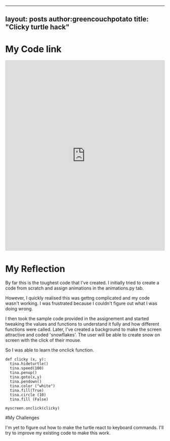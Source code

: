 ---
 layout: posts
 author:greencouchpotato
 title: "Clicky turtle hack"
 ---
 
 # My Code link
 <iframe src="https://trinket.io/embed/python/42d87b75e7" width="100%" height="600" frameborder="0" marginwidth="0" marginheight="0" allowfullscreen></iframe>

 # My Reflection

 By far this is the toughest code that I've created. I initially tried to create a code from scratch and assign animations in the animations.py tab.

 However, I quickly realised this was gettng complicated and my code wasn't working. I was frustrated because I couldn't figure out what I was doing wrong.

 I then took the sample code provided in the assignement and started tweaking the values and functions to understand it fully and how different functions were called. Later, I've created a background to make the screen attractive and coded 'snowflakes'. The user will be able to create snow on screen with the click of their mouse.


 So I was able to learn the onclick function. 

 ```
 def clicky (x, y):
   tina.hideturtle()
   tina.speed(100)
   tina.penup()
   tina.goto(x,y)
   tina.pendown()
   tina.color ("white")
   tina.fill(True)
   tina.circle (10)
   tina.fill (False)

 myscreen.onclick(clicky)
 ```


 #My Challenges

 I'm yet to figure out how to make the turtle react to keyboard commands. I'll try to improve my existing code to make this work. 

